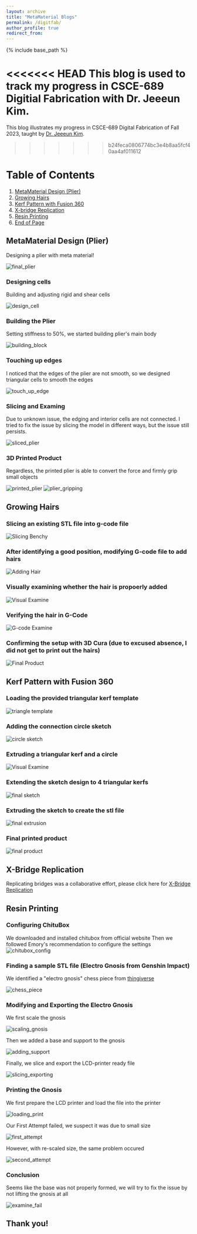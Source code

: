 ```yaml
---
layout: archive
title: "MetaMaterial Blogs"
permalink: /digitfab/
author_profile: true
redirect_from:
---
```


{% include base_path %}

<<<<<<< HEAD
This blog is used to track my progress in CSCE-689 Digitial Fabrication with Dr. Jeeeun Kim.
=======

This blog illustrates my progress in CSCE-689 Digital Fabrication of Fall 2023, taught by [Dr. Jeeeun Kim](http://www.jeeeunkim.com/).
>>>>>>> b24feca0806774bc3e4b8aa5fcf40aa4af011612

# Table of Contents

1. [MetaMaterial Design (Plier)](#metamaterial-design-plier)
2. [Growing Hairs](#growing-hairs)
3. [Kerf Pattern with Fusion 360](#kerf-pattern-with-fusion-360)
4. [X-bridge Replication](#x-bridge-replication)
5. [Resin Printing](#resin-printing)
6. [End of Page](#thank-you)

## MetaMaterial Design (Plier)

Designing a plier with meta material!

![final_plier](<../images/digitfab/final_view.png>)

### Designing cells

Building and adjusting rigid and shear cells

![design_cell](<../images/digitfab/design_cell.png>)

### Building the Plier

Setting stiffness to 50%, we started building plier's main body

![building_block](<../images/digitfab/Building blocks.png>)

### Touching up edges

I noticed that the edges of the plier are not smooth, so we designed triangular cells to smooth the edges

![touch_up_edge](<../images/digitfab/touch_up_edge.png>)

### Slicing and Examing

Due to unknown issue, the edging and interior cells are not connected. I tried to fix the issue by slicing the model in different ways, but the issue still persists.

![sliced_plier](<../images/digitfab/sliced_plier.png>)

### 3D Printed Product

Regardless, the printed plier is able to convert the force and firmly grip small objects

![printed_plier](<../images/digitfab/printed_plier.jpg>)
![plier_gripping](<../images/digitfab/printed_plier_2.jpg>)

## Growing Hairs

### Slicing an existing STL file into g-code file

![Slicing Benchy](<../images/digitfab/hair_1.png>)

### After identifying a good position, modifying G-code file to add hairs

![Adding Hair](<../images/digitfab/hair_2.png>)

### Visually examining whether the hair is propoerly added

![Visual Examine](<../images/digitfab/hair_3.png>)

### Verifying the hair in G-Code

![G-code Examine](<../images/digitfab/hair_4.png>)

### Confirming the setup with 3D Cura (due to excused absence, I did not get to print out the hairs)

![Final Product](<../images/digitfab/hair_5.png>)

## Kerf Pattern with Fusion 360

### Loading the provided triangular kerf template

![triangle template](<../images/digitfab/kerf_1.png>)

### Adding the connection circle sketch

![circle sketch](<../images/digitfab/kerf_2.png>)

### Extruding a triangular kerf and a circle

![Visual Examine](<../images/digitfab/kerf_3.png>)

### Extending the sketch design to 4 triangular kerfs

![final sketch](<../images/digitfab/kerf_4.png>)

### Extruding the sketch to create the stl file

![final extrusion](<../images/digitfab/kerf_5.png>)

### Final printed product

![final product](<../images/digitfab/kerf_6.png>)

## X-Bridge Replication

Replicating bridges was a collaborative effort, please click here for [X-Bridge Replication](https://people.tamu.edu/~yijinfang/csce689/Xbridge.html)

## Resin Printing

### Configuring ChituBox

We downloaded and installed chitubox from official website
Then we followed Emory's recommendation to configure the settings
![chitubox_config](<../images/digitfab/resin_print/chitubox_config.jpg>)

### Finding a sample STL file (Electro Gnosis from Genshin Impact)

We identified a "electro gnosis" chess piece from [thingiverse](https://www.thingiverse.com/thing:5662266)

![chess_piece](<../images/digitfab/resin_print/gnosis_thingiverse.png>)

### Modifying and Exporting the Electro Gnosis

We first scale the gnosis

![scaling_gnosis](<../images/digitfab/resin_print/scaling_gnosis.png>)

Then we added a base and support to the gnosis

![adding_support](<../images/digitfab/resin_print/adding_support.png>)

Finally, we slice and export the LCD-printer ready file

![slicing_exporting](<../images/digitfab/resin_print/slicing_exporting.png>)

### Printing the Gnosis

We first prepare the LCD printer and load the file into the printer

![loading_print](<../images/digitfab/resin_print/loading_print.jpg>)

Our First Attempt failed, we suspect it was due to small size

![first_attempt](<../images/digitfab/resin_print/first_attempt.jpg>)

However, with re-scaled size, the same problem occured

![second_attempt](<../images/digitfab/resin_print/second_attempt.jpg>)

### Conclusion

Seems like the base was not properly formed, we will try to fix the issue by not lifting the gnosis at all

![examine_fail](<../images/digitfab/resin_print/examine_fail.jpg>)

## Thank you!
